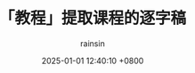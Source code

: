 ---
title: 「教程」提取课程的逐字稿
author: rainsin
date: 2025-01-01 12:40:10 +0800
categories: [教程, 文字稿]
tags: [教程]
pin: false
math: false
react: false
mermaid: false
video: false
music: false
cube: false
babel: false
imgcard: true
blockquote-sep: true

guwen: true
guwen-addon: true
pinyin: true
charch: true
indent: true
pseudo: false
vertical: false
cjk-latin-space: true
bracket-replace: true
link-space: true
line-height: true

mathpolt: false
jquery: true
forbid: false
comments: true
postsummary: false

favicon: heart

isrss: disable
post: true
keywords: rainsin, blog, 国学
image:
  path: https://rainsinpan.hk.cpolar.io/d/blog/img/post/01c2b45997fd2fa801215603b19339.webp
  alt: 心经
---